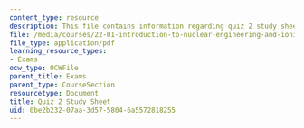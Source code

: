 ```yaml
---
content_type: resource
description: This file contains information regarding quiz 2 study sheet.
file: /media/courses/22-01-introduction-to-nuclear-engineering-and-ionizing-radiation-fall-2016/0be2b23207aa3d5758046a5572818255_MIT22_01F16_Quiz2_Study.pdf
file_type: application/pdf
learning_resource_types:
- Exams
ocw_type: OCWFile
parent_title: Exams
parent_type: CourseSection
resourcetype: Document
title: Quiz 2 Study Sheet
uid: 0be2b232-07aa-3d57-5804-6a5572818255
---
```

